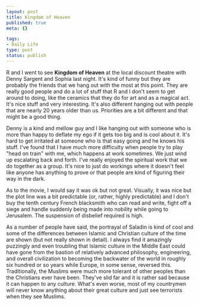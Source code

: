 ```yaml
--- 
layout: post
title: Kingdom of Heaven
published: true
meta: {}

tags: 
- Daily Life
type: post
status: publish
---
```

<p>R and I went to see <b>Kingdom of Heaven</b> at the local discount theatre 
with Denny Sargent and Sophia last night. It&#39;s kind of funny but they are 
probably the friends that we hang out with the most at this point. They are 
really good people and do a lot of stuff that R and I don&#39;t seem to get around 
to doing, like the ceramics that they do for art and as a magical act. It&#39;s nice 
stuff and very interesting. It&#39;s also different hanging out with people that are 
nearly 20 years older than us. Priorities are a bit different and that might be 
a good thing.</p>
<p>Denny is a kind and mellow guy and I like hanging out with someone who is 
more than happy to deflate my ego if it gets too big and is cool about it. It&#39;s 
hard to get irritated at someone who is that easy going and he knows his stuff. 
I&#39;ve found that I have much more difficulty when people try to play &quot;head on 
train&quot; with me, which happens at work sometimes. We just wind up escalating back 
and forth. I&#39;ve really enjoyed the spiritual work that we do together as a 
group. It&#39;s nice to just do workings where it doesn&#39;t feel like anyone has 
anything to prove or that people are kind of figuring their way in the dark.</p>
<p>As to the movie, I would say it was ok but not great. Visually, it was nice 
but the plot line was a bit predictable (or, rather, highly predictable) and I 
don&#39;t buy the tenth century French blacksmith who can read and write, fight off 
a siege and handle suddenly being made into nobility while going to Jerusalem. 
The suspension of disbelief required is high.</p>
<p>As a number of people have said, the portrayal of Saladin is kind of cool and 
some of the differences between Islamic and Christian culture of the time are 
shown (but not really shown in detail). I always find it amazingly puzzingly and 
even troubling that Islamic culture in the Middle East could have gone from the 
bastion of relatively advanced philosophy, engineering, and overall civilization 
to becoming the backwater of the world in roughly six hundred or so years while 
Europe, in some sense, reversed this. Traditionally, the Muslims were much more 
tolerant of other peoples than the Christians ever have been. They&#39;ve slid far 
and it is rather sad because it can happen to any culture. What&#39;s even worse, 
most of my countrymen will never know anything about their great culture and 
just see terrorists when they see Muslims.</p>
